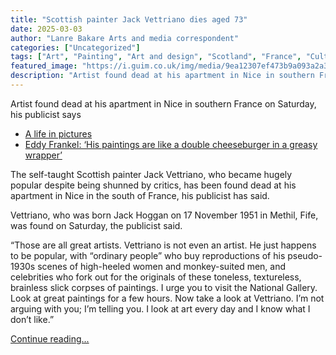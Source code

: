 ```yaml
---
title: "Scottish painter Jack Vettriano dies aged 73"
date: 2025-03-03
author: "Lanre Bakare Arts and media correspondent"
categories: ["Uncategorized"]
tags: ["Art", "Painting", "Art and design", "Scotland", "France", "Culture", "UK news", "Europe", "World news"]
featured_image: "https://i.guim.co.uk/img/media/9ea12307ef473b9a093a2a34af0ad6d5ca265e04/30_345_2612_1567/master/2612.jpg?width=140&quality=85&auto=format&fit=max&s=45275767439eeafb33d803a2faa0284b"
description: "Artist found dead at his apartment in Nice in southern France on Saturday, his publicist saysA life in picturesEddy Frankel: ‘His paintings are like a double ch..."
---
```


Artist found dead at his apartment in Nice in southern France on Saturday, his publicist says

  * [A life in pictures](https://www.theguardian.com/artanddesign/gallery/2025/mar/03/jack-vettriano-a-life-in-pictures-the-singing-butler)
  * [Eddy Frankel: ‘His paintings are like a double cheeseburger in a greasy wrapper’](https://www.theguardian.com/artanddesign/2025/mar/03/jack-vettriano-scot-broads-in-bras-singing-butlers)



The self-taught Scottish painter Jack Vettriano, who became hugely popular despite being shunned by critics, has been found dead at his apartment in Nice in the south of France, his publicist has said.

Vettriano, who was born Jack Hoggan on 17 November 1951 in Methil, Fife, was found on Saturday, the publicist said.

“Those are all great artists. Vettriano is not even an artist. He just happens to be popular, with “ordinary people” who buy reproductions of his pseudo-1930s scenes of high-heeled women and monkey-suited men, and celebrities who fork out for the originals of these toneless, textureless, brainless slick corpses of paintings. I urge you to visit the National Gallery. Look at great paintings for a few hours. Now take a look at Vettriano. I’m not arguing with you; I’m telling you. I look at art every day and I know what I don’t like.”

[Continue reading...](https://www.theguardian.com/artanddesign/2025/mar/03/scottish-painter-jack-vettriano-dies)
